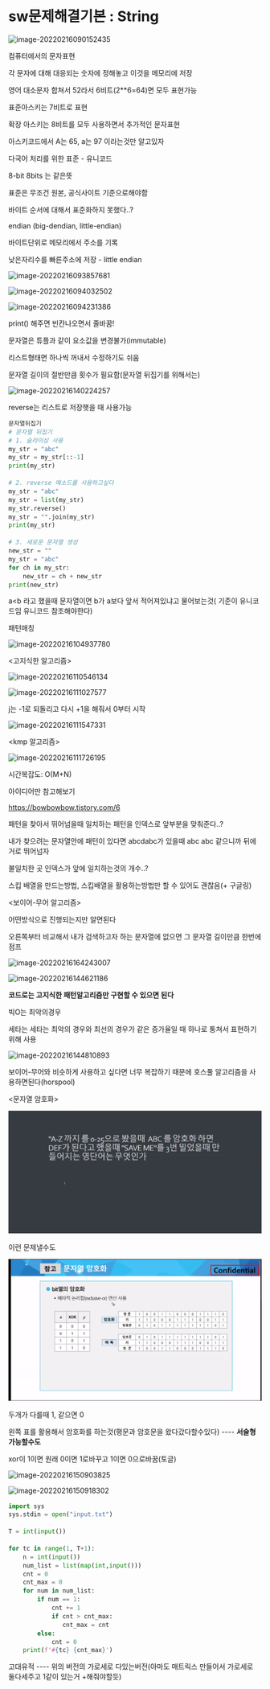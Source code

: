 # sw문제해결기본 : String



![image-20220216090152435](C:/Users/%EC%98%A4%EC%A2%85%ED%98%81/AppData/Roaming/Typora/typora-user-images/image-20220216090152435.png)

컴퓨터에서의 문자표현

각 문자에 대해 대응되는 숫자에 정해놓고 이것을 메모리에 저장

영어 대소문자 합쳐서 52라서 6비트(2**6=64)면 모두 표현가능



표준아스키는 7비트로 표현

확장 아스키는 8비트를 모두 사용하면서 추가적인 문자표현



아스키코드에서 A는 65, a는 97 이라는것만 알고있자



다국어 처리를 위한 표준 - 유니코드

8-bit  8bits 는 같은뜻

표준은 무조건 원본, 공식사이트 기준으로해야함

바이트 순서에 대해서 표준화하지 못했다..?

endian (big-dendian, little-endian)

바이트단위로 메모리에서 주소를 기록

낮은자리수를 빠른주소에 저장 - little endian



![image-20220216093857681](C:/Users/%EC%98%A4%EC%A2%85%ED%98%81/AppData/Roaming/Typora/typora-user-images/image-20220216093857681.png)



![image-20220216094032502](C:/Users/%EC%98%A4%EC%A2%85%ED%98%81/AppData/Roaming/Typora/typora-user-images/image-20220216094032502.png)

![image-20220216094231386](C:/Users/%EC%98%A4%EC%A2%85%ED%98%81/AppData/Roaming/Typora/typora-user-images/image-20220216094231386.png)



print() 해주면 빈칸나오면서 줄바꿈!

문자열은 튜플과 같이 요소값을 변경불가(immutable)

리스트형태면 하나씩 꺼내서 수정하기도 쉬움

문자열 길이의 절반만큼 횟수가 필요함(문자열 뒤집기를 위해서는)

![image-20220216140224257](C:/Users/%EC%98%A4%EC%A2%85%ED%98%81/AppData/Roaming/Typora/typora-user-images/image-20220216140224257.png)



reverse는 리스트로 저장햇을 때 사용가능

```python
문자열뒤집기
# 문자열 뒤집기
# 1. 슬라이싱 사용
my_str = "abc"
my_str = my_str[::-1]
print(my_str)

# 2. reverse 메소드를 사용하고싶다
my_str = "abc"
my_str = list(my_str)
my_str.reverse()
my_str = "".join(my_str)
print(my_str)

# 3. 새로운 문자열 생성
new_str = ""
my_str = "abc"
for ch in my_str:
    new_str = ch + new_str
print(new_str)
```





a<b 라고 했을때 문자열이면 b가 a보다 앞서 적어져있냐고 물어보는것( 기준이 유니코드임 유니코드 참조해야한다)





패턴매칭

![image-20220216104937780](C:/Users/%EC%98%A4%EC%A2%85%ED%98%81/AppData/Roaming/Typora/typora-user-images/image-20220216104937780.png)

<고지식한 알고리즘>

![image-20220216110546134](C:/Users/%EC%98%A4%EC%A2%85%ED%98%81/AppData/Roaming/Typora/typora-user-images/image-20220216110546134.png)

![image-20220216111027577](C:/Users/%EC%98%A4%EC%A2%85%ED%98%81/AppData/Roaming/Typora/typora-user-images/image-20220216111027577.png)

j는 -1로 되돌리고 다시 +1을 해줘서 0부터 시작

![image-20220216111547331](C:/Users/%EC%98%A4%EC%A2%85%ED%98%81/AppData/Roaming/Typora/typora-user-images/image-20220216111547331.png)



<kmp 알고리즘>

![image-20220216111726195](C:/Users/%EC%98%A4%EC%A2%85%ED%98%81/AppData/Roaming/Typora/typora-user-images/image-20220216111726195.png)

시간복잡도: O(M+N)

아이디어만 참고해보기

https://bowbowbow.tistory.com/6

패턴을 찾아서 뛰어넘을때 일치하는 패턴을 인덱스로 앞부분을 맞춰준다..?

내가 찾으려는 문자열안에 패턴이 있다면 abcdabc가 있을때 abc abc 같으니까 뒤에거로 뛰어넘자

불일치한 곳 인덱스가 앞에 일치하는것의 개수..?

스킵 배열을 만드는방법, 스킵배열을 활용하는방법만 할 수 있어도 괜찮음(+ 구글링)



<보이어-무어 알고리즘>

어떤방식으로 진행되는지만 알면된다

오른쪽부터 비교해서 내가 검색하고자 하는 문자열에 없으면 그 문자열 길이만큼 한번에 점프

![image-20220216164243007](C:/Users/%EC%98%A4%EC%A2%85%ED%98%81/AppData/Roaming/Typora/typora-user-images/image-20220216164243007.png)



![image-20220216144621186](C:/Users/%EC%98%A4%EC%A2%85%ED%98%81/AppData/Roaming/Typora/typora-user-images/image-20220216144621186.png)

**코드로는 고지식한 패턴알고리즘만 구현할 수 있으면 된다**



빅O는 최악의경우

세타는 세타는 최악의 경우와 최선의 경우가 같은 증가율일 때 하나로 퉁쳐서 표현하기 위해 사용

![image-20220216144810893](C:/Users/%EC%98%A4%EC%A2%85%ED%98%81/AppData/Roaming/Typora/typora-user-images/image-20220216144810893.png)

보이어-무어와 비슷하게 사용하고 싶다면 너무 복잡하기 때문에 호스풀 알고리즘을 사용하면된다(horspool)



<문자열 암호화>

![image-20220216165517158](sw%EB%AC%B8%EC%A0%9C%ED%95%B4%EA%B2%B0%EA%B8%B0%EB%B3%B8%20%20String.assets/image-20220216165517158.png)

이런 문제낼수도

![image-20220216165544603](sw%EB%AC%B8%EC%A0%9C%ED%95%B4%EA%B2%B0%EA%B8%B0%EB%B3%B8%20%20String.assets/image-20220216165544603.png)

두개가 다를때 1, 같으면 0 

왼쪽 표를 활용해서 암호화를 하는것(평문과 암호문을 왔다갔다할수있다) ---- **서술형가능할수도**

xor이 1이면 원래 0이면 1로바꾸고 1이면 0으로바꿈(토글)





![image-20220216150903825](C:/Users/%EC%98%A4%EC%A2%85%ED%98%81/AppData/Roaming/Typora/typora-user-images/image-20220216150903825.png)

![image-20220216150918302](C:/Users/%EC%98%A4%EC%A2%85%ED%98%81/AppData/Roaming/Typora/typora-user-images/image-20220216150918302.png)

```python
import sys
sys.stdin = open("input.txt")

T = int(input())

for tc in range(1, T+1):
    n = int(input())
    num_list = list(map(int,input()))
    cnt = 0
    cnt_max = 0
    for num in num_list:
        if num == 1:
            cnt += 1
            if cnt > cnt_max:
               cnt_max = cnt
        else:
            cnt = 0
    print(f'#{tc} {cnt_max}')
```

고대유적 ---- 위의 버전의 가로세로 다있는버전(아마도 매트릭스 만들어서 가로세로 둘다세주고 1같이 있는거 +해줘야할듯)

